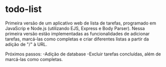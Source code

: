# todo-list

Primeira versão de um aplicativo web de lista de tarefas, programado em JavaScrip e Node.js (utilizando EJS, Express e Body Parser).
Nessa primeira versão estão implementadas as funcionalidades de adicionar tarefas, marcá-las como completas e criar diferentes listas a partir da adição de "/<nome>" à URL.

Próximos passos:
-Adição de database
-Excluir tarefas concluídas, além de marcá-las como completas.
